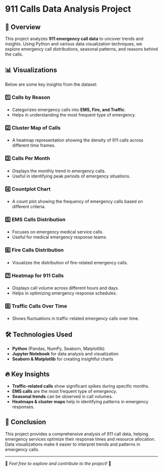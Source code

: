 # 911 Calls Data Analysis Project

## 📌 Overview

This project analyzes **911 emergency call data** to uncover trends and insights. Using Python and various data visualization techniques, we explore emergency call distributions, seasonal patterns, and reasons behind the calls.

## 📊 Visualizations

Below are some key insights from the dataset:

### 1️⃣ Calls by Reason



- Categorizes emergency calls into **EMS, Fire, and Traffic**.
- Helps in understanding the most frequent type of emergency.

### 2️⃣ Cluster Map of Calls



- A heatmap representation showing the density of 911 calls across different time frames.

### 3️⃣ Calls Per Month



- Displays the monthly trend in emergency calls.
- Useful in identifying peak periods of emergency situations.

### 4️⃣ Countplot Chart



- A count plot showing the frequency of emergency calls based on different criteria.

### 5️⃣ EMS Calls Distribution



- Focuses on emergency medical service calls.
- Useful for medical emergency response teams.

### 6️⃣ Fire Calls Distribution



- Visualizes the distribution of fire-related emergency calls.

### 7️⃣ Heatmap for 911 Calls



- Displays call volume across different hours and days.
- Helps in optimizing emergency response schedules.

### 8️⃣ Traffic Calls Over Time



- Shows fluctuations in traffic-related emergency calls over time.

## 🛠 Technologies Used

- **Python** (Pandas, NumPy, Seaborn, Matplotlib)
- **Jupyter Notebook** for data analysis and visualization
- **Seaborn & Matplotlib** for creating insightful charts

## 🔥 Key Insights

- **Traffic-related calls** show significant spikes during specific months.
- **EMS calls** are the most frequent type of emergency.
- **Seasonal trends** can be observed in call volumes.
- **Heatmaps & cluster maps** help in identifying patterns in emergency responses.

## 📌 Conclusion

This project provides a comprehensive analysis of 911 call data, helping emergency services optimize their response times and resource allocation. Data visualizations make it easier to interpret trends and patterns in emergency calls.

---

🔹 *Feel free to explore and contribute to the project!* 🚀

